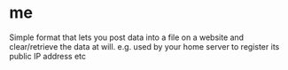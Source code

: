 # me
Simple format that lets you post data into a file on a website and clear/retrieve the data at will. e.g. used by your home server to register its public IP address etc
